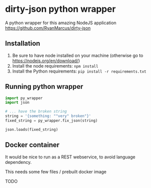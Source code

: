 # dirty-json python wrapper

A python wrapper for this amazing NodeJS application https://github.com/RyanMarcus/dirty-json

## Installation

1. Be sure to have node installed on your machine (otherwise go to https://nodejs.org/en/download/)
2. Install the node requirements: `npm install`
3. Install the Python requirements: `pip install -r requirements.txt`

## Running python wrapper

```python
import py_wrapper
import json

# ... have the broken string
string = '{something: ""very" broken"}'
fixed_string = py_wrapper.fix_json(string)

json.loads(fixed_string)
```

## Docker container

It would be nice to run as a REST webservice, to avoid language dependency.

This needs some few files / prebuilt docker image

TODO
